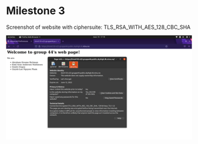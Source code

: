 # Milestone 3

Screenshot of website with ciphersuite: TLS_RSA_WITH_AES_128_CBC_SHA

![image](./AES128-SHA.png)